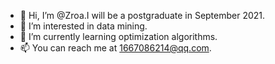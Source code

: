 - 👋 Hi, I’m @Zroa.I will be a postgraduate in September 2021.
- 👀 I’m interested in data mining.
- 🌱 I’m currently learning optimization algorithms.
- 📫 You can reach me at 1667086214@qq.com. 

